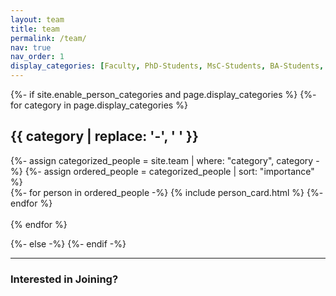```yaml
---
layout: team
title: team
permalink: /team/
nav: true
nav_order: 1
display_categories: [Faculty, PhD-Students, MsC-Students, BA-Students, Alumni]
---
```


<!-- pages/team.md -->
<div class="team">
{%- if site.enable_person_categories and page.display_categories %}
    <!-- Display categorized projects -->
    {%- for category in page.display_categories %}
        <h2 class="category">{{ category | replace: '-', ' ' }}</h2>
        {%- assign categorized_people = site.team | where: "category", category -%}
        {%- assign ordered_people = categorized_people | sort: "importance" %}
        <!-- Generate cards for each person -->
        <div class="grid">
        {%- for person in ordered_people -%}
            {% include person_card.html %}
        {%- endfor %}
        </div>
    <br>
    {% endfor %}

{%- else -%}
{%- endif -%}
</div>


---

### Interested in Joining?